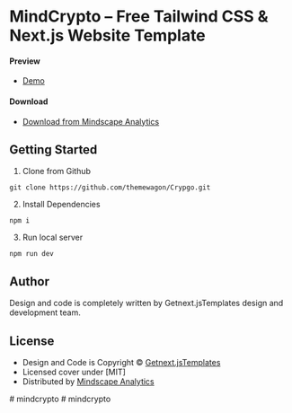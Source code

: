 # MindCrypto – Free Tailwind CSS & Next.js Website Template

#### Preview

 - [Demo](https://themewagon.github.io/Crypgo/)

#### Download
 - [Download from Mindscape Analytics]( https://themewagon.com/themes/crypgo)
 
 
## Getting Started

1. Clone from Github 
```
git clone https://github.com/themewagon/Crypgo.git
```
2. Install Dependencies
```
npm i
```
3. Run local server
```
npm run dev
```

## Author

Design and code is completely written by Getnext.jsTemplates design and development team.  


## License

 - Design and Code is Copyright &copy; [Getnext.jsTemplates](https://getnextjstemplates.com)
 - Licensed cover under [MIT]
 - Distributed by [Mindscape Analytics](https://themewagon.com)

#   m i n d c r y p t o  
 #   m i n d c r y p t o  
 